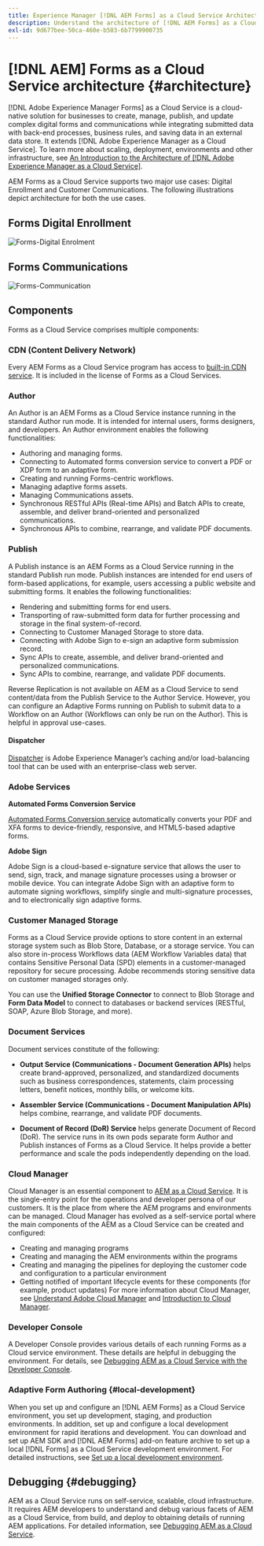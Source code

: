 ```yaml
---
title: Experience Manager [!DNL AEM Forms] as a Cloud Service Architecture
description: Understand the architecture of [!DNL AEM Forms] as a Cloud Service to learn about the scalability, resilience, and performance aspects of the platform.
exl-id: 9d677bee-50ca-460e-b503-6b7799900735
---
```

# [!DNL AEM] Forms as a Cloud Service architecture {#architecture}

[!DNL Adobe Experience Manager Forms] as a Cloud Service is a cloud-native solution for businesses to create, manage, publish, and update complex digital forms and communications while integrating submitted data with back-end processes, business rules, and saving data in an external data store. It extends [!DNL Adobe Experience Manager as a Cloud Service]. To learn more about scaling, deployment, environments and other infrastructure, see [An Introduction to the Architecture of [!DNL Adobe Experience Manager as a Cloud Service]](https://experienceleague.adobe.com/docs/experience-manager-cloud-service/core-concepts/architecture.html).

AEM Forms as a Cloud Service supports two major use cases: Digital Enrollment and Customer Communications. The following illustrations depict architecture for both the use cases.

## Forms Digital Enrollment 

![Forms-Digital Enrolment](assets/forms-cloud-service-architecture-forms-digital-enrollment.svg)

## Forms Communications

![Forms-Communication](assets/forms-cloud-service-architecture-forms-communications.svg)

## Components

Forms as a Cloud Service comprises multiple components:

### CDN (Content Delivery Network)

Every AEM Forms as a Cloud Service program has access to [built-in CDN service](https://experienceleague.adobe.com/docs/experience-manager-cloud-service/content/implementing/content-delivery/cdn.html). It is included in the license of Forms as a Cloud Services.

### Author

An Author is an AEM Forms as a Cloud Service instance running in the standard Author run mode. It is intended for internal users, forms designers, and developers. An Author environment enables the following functionalities:

* Authoring and managing forms.
* Connecting to Automated forms conversion service to convert a PDF or XDP form to an adaptive form.
* Creating and running Forms-centric workflows.
* Managing adaptive forms assets.
* Managing Communications assets.
* Synchronous RESTful APIs (Real-time APIs) and Batch APIs to create, assemble, and deliver brand-oriented and personalized communications.
* Synchronous APIs to combine, rearrange, and validate PDF documents.

### Publish

A Publish instance is an AEM Forms as a Cloud Service running in the standard Publish run mode. Publish instances are intended for end users of form-based applications, for example, users accessing a public website and submitting forms. It enables the following functionalities:

* Rendering and submitting forms for end users.
* Transporting of raw-submitted form data for further processing and storage in the final system-of-record.
* Connecting to Customer Managed Storage to store data.
* Connecting with Adobe Sign to e-sign an adaptive form submission record.
* Sync APIs to create, assemble, and deliver brand-oriented and personalized communications.
* Sync APIs to combine, rearrange, and validate PDF documents.

Reverse Replication is not available on AEM as a Cloud Service to send content/data from the Publish Service to the Author Service. However, you can configure an Adaptive Forms running on Publish to submit data to a Workflow on an Author (Workflows can only be run on the Author). This is helpful in approval use-cases.

#### Dispatcher

[Dispatcher](https://experienceleague.adobe.com/docs/experience-manager-cloud-service/content/implementing/content-delivery/disp-overview.html) is Adobe Experience Manager’s caching and/or load-balancing tool that can be used with an enterprise-class web server.

### Adobe Services

**Automated Forms Conversion Service**

[Automated Forms Conversion service](https://experienceleague.adobe.com/docs/aem-forms-automated-conversion-service/using/introduction.html) automatically converts your PDF and XFA forms to device-friendly, responsive, and HTML5-based adaptive forms.

**Adobe Sign**

Adobe Sign is a cloud-based e-signature service that allows the user to send, sign, track, and manage signature processes using a browser or mobile device. You can integrate Adobe Sign with an adaptive form to automate signing workflows, simplify single and multi-signature processes, and to electronically sign adaptive forms.

<!-- **PDF Service API**
Adobe’s PDF Services API lets create, combine, export, and extract data from PDFs through powerful and flexible cloud-based APIs. -->

### Customer Managed Storage

Forms as a Cloud Service provide options to store content in an external storage system such as Blob Store, Database, or a storage service. You can also store in-process Workflows data (AEM Workflow Variables data) that contains Sensitive Personal Data (SPD) elements in a customer-managed repository for secure processing. Adobe recommends storing sensitive data on customer managed storages only.

You can use the **Unified Storage Connector** to connect to Blob Storage and **Form Data Model** to connect to  databases or backend services (RESTful, SOAP, Azure Blob Storage, and more).  

### Document Services

Document services constitute of the following:  

* **Output Service (Communications - Document Generation APIs)** helps create brand-approved, personalized, and standardized documents such as business correspondences, statements, claim processing letters, benefit notices, monthly bills, or welcome kits.

* **Assembler Service (Communications - Document Manipulation APIs)** helps combine, rearrange, and validate PDF documents.

* **Document of Record (DoR) Service** helps generate Document of Record (DoR). The service runs in its own pods separate form  Author and Publish instances of Forms as a Cloud Service. It helps provide a better performance and scale the pods independently depending on the load.  

### Cloud Manager

Cloud Manager is an essential component to [AEM as a Cloud Service](https://experienceleague.adobe.com/docs/experience-manager-cloud-service/overview/introduction.html). It is the single-entry point for the operations and developer persona of our customers. It is the place from where the AEM programs and environments can be managed. Cloud Manager has evolved as a self-service portal where the main components of the AEM as a Cloud Service can be created and configured:

* Creating and managing programs
* Creating and managing the AEM environments within the programs
* Creating and managing the pipelines for deploying the customer code and configuration to a particular environment
* Getting notified of important lifecycle events for these components (for example, product updates)
For more information about Cloud Manager, see [Understand Adobe Cloud Manager](https://experienceleague.adobe.com/docs/experience-manager-learn/foundation/cloud-manager/understand-cloud-manager-for-aem.html) and [Introduction to Cloud Manager](https://experienceleague.adobe.com/docs/experience-manager-cloud-manager/using/introduction-to-cloud-manager.html).

### Developer Console

A Developer Console provides various details of each running Forms as a Cloud service environment. These details are helpful in debugging the environment. For details, see [Debugging AEM as a Cloud Service with the Developer Console](https://experienceleague.adobe.com/docs/experience-manager-learn/cloud-service/debugging/debugging-aem-as-a-cloud-service/developer-console.html).

<!--

+++CDN (Content Delivery Network):

Every AEM Forms as a Cloud Service program has access to Fastly CDN service. It is included in the licence of Forms as a Cloud Services.

+++

+++Adaptive Forms
Adaptive Forms enable customers to author web-friendly reflowable web forms and fragments that are used by the customers for their data capture needs. This feature enables customers to manage their complex data capture needs easily, by leveraging multiple integrations with Adobe Sign, Document Services, Form Data Model, Automated Forms Conversion service, and more.

+++

+++Automated Forms Conversion Service (AFCS)
Automated Forms Conversion service helps accelerate digitization and modernization of data capture experience through automated conversion of PDF forms to adaptive forms. The service, powered by Adobe Sensei, automatically converts your PDF forms to device-friendly, responsive, and HTML5-based adaptive forms. While leveraging the existing investments in PDF Forms and XFA, the service also applies appropriate validations, styling, and layout to adaptive form fields during conversion.

+++

+++Form Data Model
The Form Data Model (FDM) feature is the standard way of creating data integrations with external/internal data sources and using them across the different Forms as a Cloud Service features. FDM provides a rich editor for customers to integrate, define, and manage relationships between the different entities and data sources and perform operations on them. Form data is stored in a data store hosted on the customer premises. Organizations can also use blob store hosted by the cloud provider and Adobe Experince Platform to store data.

+++

+++Forms Workflows
Forms-centric workflows is an extension to the default AEM Workflow and provides our customers with additional workflow capabilities like Form Data review, task assignment, and document services invocation.

+++

+++Communications
Forms as a Cloud Service offering consists of multiple services tailored specifically for document processing.

+++

+++Document of Record
A Document of Record is a PDF version of a form. It provides an ability to keep a record of the information  that you provide and submit in an Adaptive Form in PDF fromat. The service provides a default DoR template and tools to develop a custom template.

+++

## Terminologies

<!-- ## Cloud Manager{#cloud-manager}

Cloud Manager is an essential component to [AEM as a Cloud Service](https://experienceleague.adobe.com/docs/experience-manager-cloud-service/overview/introduction.html?lang=en). Each new tenant of the [!DNL AEM Forms] as a Cloud Service is first provisioned for Cloud Manager access. Cloud Manager is the single-entry point for the operations and developer persona of our customers. It is the place from where the AEM programs and environments can be managed. Cloud Manager has evolved as a self-service portal where the main components of the AEM as a Cloud Service can be created and configured:

* Creating and managing programs
* Creating and managing the AEM environments within the programs
* Creating and managing the pipelines for deploying the customer code and configuration to a particular environment
* Getting notified of important lifecycle events for these components (for example, product updates)
For more information about Cloud Manager, see [Understand Adobe Cloud Manager](https://experienceleague.adobe.com/docs/experience-manager-learn/foundation/cloud-manager/understand-cloud-manager-for-aem.html) and [Introduction to Cloud Manager](https://experienceleague.adobe.com/docs/experience-manager-cloud-manager/using/introduction-to-cloud-manager.html).

## Users and Authentication {#users-and-authentication}

AEM as a Cloud Service includes Admin Console support for AEM instances and Adobe Identity Management System (IMS) based authentication. The Admin Console allows administrators to centrally manage all Experience Cloud users. Users and Groups can be assigned to product profiles associated with AEM as a Cloud Service instances, allowing them to log in to that instance. For more information about users, authentication, and, and accessing an instance of AEM as a Cloud Service, see [IMS Support for [!DNL Adobe Experience Manager] as a Cloud Service](https://experienceleague.adobe.com/docs/experience-manager-cloud-service/security/ims-support.html?lang=en#introduction).

Various personas are involved in a typical [!DNL AEM Forms] project. After you log in to your [!DNL AEM Forms] as a Cloud Service instance, you can [add users in admin console](https://experienceleague.adobe.com/docs/experience-manager-cloud-service/security/ims-support.html) for personas applicable to your organization or project and [assign users to built-in groups](forms-groups-privileges-tasks.md) to provide them required privileges.

To learn various in-built [!DNL AEM Forms] specific user groups and privileges available on [!DNL AEM Forms] as a Cloud Services instance, see [Configure, user, roles and groups](forms-groups-privileges-tasks.md). 

## Developer Experience {#developer-experience}

The new architecture supporting AEM as a Cloud Service brings some key changes to the overall developer experience. One of the major goals for the changes to developer experience is to allow migration to AEM as a Cloud Service as quickly as possible, with little modifications to existing custom code.

## Cloud development {#cloud-development}

Here are the guidelines to run your existing code smoothly on AEM as a Cloud Service environment:

* Store your code and configurations to the Git repository of the associated Cloud Manager program. It makes managing and integrating code with CI/CD a breeze.  
* Make application code and configuration compatible with the baseline [!DNL AEM Forms] images. Using the latest APIs helps to build faster and secure applications.
* Use the Cloud Manager pipeline associated with the Cloud Manager environment to build and deploy applications. It helps you bring the latest features and bug fixed for [!DNL AEM Forms] as a Cloud Service to your environment.
* Try that your custom applications pass all the code quality, security, and performance gates enforced in the pipeline. It helps build secure and better performing applications which leads to better customer experience. You can always use Cloud Manager UI to skip some checks.
This process is commonly referred to as cloud-first development. [!DNL AEM Forms] as a Cloud Service also provides an SDK to support rapid development before the pending code and configuration changes are attempted in the cloud.
Some interfaces that were previously part of the AEM QuickStart are no longer available to the users of the AEM as a Cloud Service environment. For instance, the Web Console where OSGI bundles and their associated configuration are managed. The CRXDE Lite content repository browser becomes only accessible on non-production environment types. A subset of the Web Console functionalities that developers require, especially when it comes to diagnostics and status purposes, is made available via a new developer console.
Also, one of the most common requirements for developers is quick access to the log files of the various environments. With [!DNL AEM Cloud Service], the log files of the different nodes in the Author, Publish are made available via the Cloud Manager, either in the form of files that can be downloaded or via APIs for tailing the logs. Due to the clear separation of code and content, developers can leverage a particular process for updating content as part of a deployment. The typical use cases for mutable content are:
* Standard “default” content that is part of the customer project (for example, folders, templates, workflows...)
* Search index definitions
* ACLs and permissions
* Service users and user groups
Set up your development environment, [Configure your CI/CD Pipeline](https://experienceleague.adobe.com/docs/experience-manager-cloud-manager/using/how-to-use/configuring-pipeline.html), and learn to [deploy your code](https://experienceleague.adobe.com/docs/experience-manager-cloud-manager/using/how-to-use/deploying-code.html) on the environment. -->

### Adaptive Form Authoring {#local-development}

When you set up and configure an [!DNL AEM Forms] as a Cloud Service environment, you set up development, staging, and production environments. In addition, set up and configure a local development environment for rapid iterations and development. You can download and set up AEM SDK and [!DNL AEM Forms] add-on feature archive to set up a local [!DNL Forms] as a Cloud Service development environment.  For detailed instructions, see [Set up a local development environment](setup-local-development-environment.md).

## Debugging {#debugging}

AEM as a Cloud Service runs on self-service, scalable, cloud infrastructure. It requires AEM developers to understand and debug various facets of AEM as a Cloud Service, from build, and deploy to obtaining details of running AEM applications. For detailed information, see [Debugging AEM as a Cloud Service](https://experienceleague.adobe.com/docs/experience-manager-learn/cloud-service/debugging/debugging-aem-as-a-cloud-service/overview.html).
